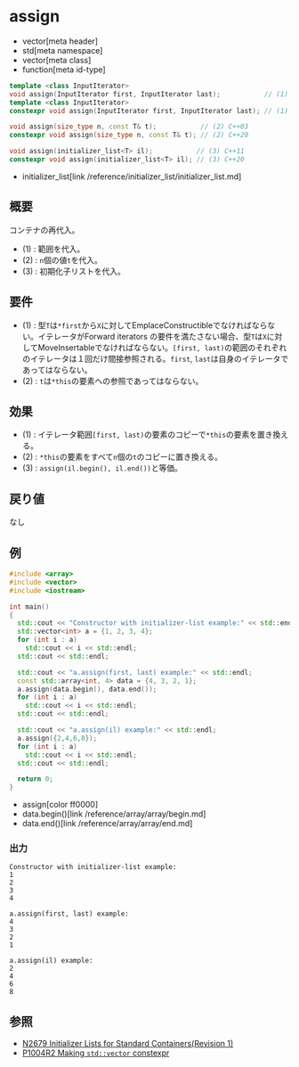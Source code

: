 # assign
* vector[meta header]
* std[meta namespace]
* vector[meta class]
* function[meta id-type]

```cpp
template <class InputIterator>
void assign(InputIterator first, InputIterator last);           // (1) C++03
template <class InputIterator>
constexpr void assign(InputIterator first, InputIterator last); // (1) C++20

void assign(size_type n, const T& t);           // (2) C++03
constexpr void assign(size_type n, const T& t); // (2) C++20

void assign(initializer_list<T> il);           // (3) C++11
constexpr void assign(initializer_list<T> il); // (3) C++20
```
* initializer_list[link /reference/initializer_list/initializer_list.md]

## 概要
コンテナの再代入。

- (1) : 範囲を代入。
- (2) : `n`個の値`t`を代入。
- (3) : 初期化子リストを代入。


## 要件
- (1) : 型`T`は`*first`から`X`に対してEmplaceConstructibleでなければならない。イテレータがForward iterators の要件を満たさない場合、型`T`は`X`に対してMoveInsertableでなければならない。`[first, last)`の範囲のそれぞれのイテレータは１回だけ間接参照される。`first`, `last`は自身のイテレータであってはならない。
- (2) : `t`は`*this`の要素への参照であってはならない。


## 効果
- (1) : イテレータ範囲`[first, last)`の要素のコピーで`*this`の要素を置き換える。
- (2) : `*this`の要素をすべて`n`個の`t`のコピーに置き換える。
- (3) : `assign(il.begin(), il.end())`と等価。


## 戻り値
なし


## 例
```cpp example
#include <array>
#include <vector>
#include <iostream>

int main()
{
  std::cout << "Constructor with initializer-list example:" << std::endl;
  std::vector<int> a = {1, 2, 3, 4};
  for (int i : a)
    std::cout << i << std::endl;
  std::cout << std::endl;

  std::cout << "a.assign(first, last) example:" << std::endl;
  const std::array<int, 4> data = {4, 3, 2, 1};
  a.assign(data.begin(), data.end());
  for (int i : a)
    std::cout << i << std::endl;
  std::cout << std::endl;

  std::cout << "a.assign(il) example:" << std::endl;
  a.assign({2,4,6,8});
  for (int i : a)
    std::cout << i << std::endl;
  std::cout << std::endl;

  return 0;
}
```
* assign[color ff0000]
* data.begin()[link /reference/array/array/begin.md]
* data.end()[link /reference/array/array/end.md]

### 出力
```
Constructor with initializer-list example:
1
2
3
4

a.assign(first, last) example:
4
3
2
1

a.assign(il) example:
2
4
6
8
```


## 参照
- [N2679 Initializer Lists for Standard Containers(Revision 1)](http://www.open-std.org/jtc1/sc22/wg21/docs/papers/2008/n2679.pdf)
- [P1004R2 Making `std::vector` constexpr](https://www.open-std.org/jtc1/sc22/wg21/docs/papers/2019/p1004r2.pdf)
